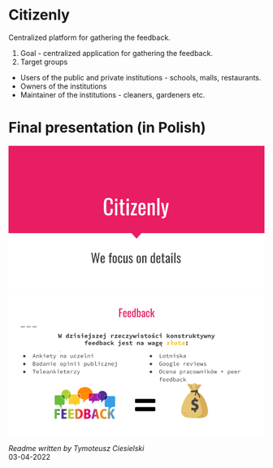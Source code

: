 # Citizenly
Centralized platform for gathering the feedback.

1. Goal - centralized application for gathering the feedback.
2. Target groups 
- Users of the public and private institutions - schools, malls, restaurants.
- Owners of the institutions
- Maintainer of the institutions - cleaners, gardeners etc.

# Final presentation (in Polish)
![](presentation/Citizenly.png)
![](presentation/Citizenly(1).png)

*Readme written by Tymoteusz Ciesielski* \
03-04-2022